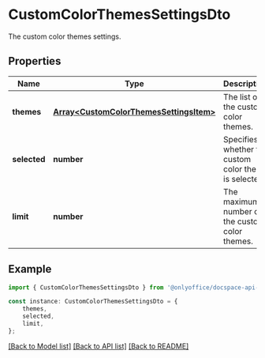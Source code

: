 # CustomColorThemesSettingsDto

The custom color themes settings.

## Properties

Name | Type | Description | Notes
------------ | ------------- | ------------- | -------------
**themes** | [**Array&lt;CustomColorThemesSettingsItem&gt;**](CustomColorThemesSettingsItem.md) | The list of the custom color themes. | [optional] [default to undefined]
**selected** | **number** | Specifies whether the custom color theme is selected. | [optional] [default to undefined]
**limit** | **number** | The maximum number of the custom color themes. | [optional] [default to undefined]

## Example

```typescript
import { CustomColorThemesSettingsDto } from '@onlyoffice/docspace-api-sdk';

const instance: CustomColorThemesSettingsDto = {
    themes,
    selected,
    limit,
};
```

[[Back to Model list]](../README.md#documentation-for-models) [[Back to API list]](../README.md#documentation-for-api-endpoints) [[Back to README]](../README.md)
